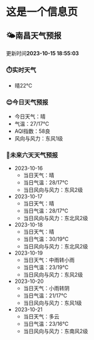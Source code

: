 # 这是一个信息页 
## 🌤️**南昌**天气预报
更新时间**2023-10-15 18:55:03**
### ⏱️实时天气
- 晴22℃
### 😊今日天气预报
- 今日天气：晴
- 气温：27/17℃
- AQI指数：58良
- 风向与风力：东风1级
### 🤩未来六天天气预报
- 2023-10-16
  - 当日天气：晴
  - 当日气温：28/17℃
  - 当日风向与风力：东风2级
- 2023-10-17
  - 当日天气：晴
  - 当日气温：28/17℃
  - 当日风向与风力：东北风2级
- 2023-10-18
  - 当日天气：晴
  - 当日气温：30/19℃
  - 当日风向与风力：东北风2级
- 2023-10-19
  - 当日天气：中雨转小雨
  - 当日气温：23/19℃
  - 当日风向与风力：东风2级
- 2023-10-20
  - 当日天气：小雨转阴
  - 当日气温：21/17℃
  - 当日风向与风力：东风1级
- 2023-10-21
  - 当日天气：多云
  - 当日气温：23/16℃
  - 当日风向与风力：东南风2级

